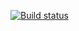 [![Build status](https://ci.appveyor.com/api/projects/status/a11el563tveq45y3?svg=true)](https://ci.appveyor.com/project/kozadaev22/testenterpersonalareapattern)

